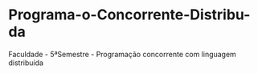 # Programa-o-Concorrente-Distribu-da
Faculdade - 5ªSemestre - Programação concorrente com linguagem distribuída
